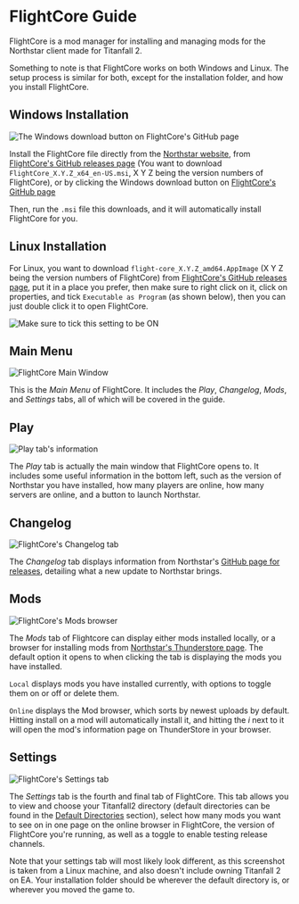 # FlightCore Guide

FlightCore is a mod manager for installing and managing mods for the Northstar client made for Titanfall 2.

Something to note is that FlightCore works on both Windows and Linux. The setup process is similar for both, except for the installation folder, and how you install FlightCore. 

## Windows Installation

![The Windows download button on FlightCore's GitHub page](../../images/flightcore-windows-download.png)

Install the FlightCore file directly from the [Northstar website](https://northstar.tf), from [FlightCore's GitHub releases page](https://github.com/R2NorthstarTools/FlightCore/releases) (You want to download `FlightCore_X.Y.Z_x64_en-US.msi`, X Y Z being the version numbers of FlightCore), or by clicking the Windows download button on [FlightCore's GitHub page](https://github.com/R2NorthstarTools/FlightCore)

Then, run the `.msi` file this downloads, and it will automatically install FlightCore for you.

## Linux Installation 

For Linux, you want to download `flight-core_X.Y.Z_amd64.AppImage` (X Y Z being the version numbers of FlightCore) from [FlightCore's GitHub releases page](https://github.com/R2NorthstarTools/FlightCore/releases), put it in a place you prefer, then make sure to right click on it, click on properties, and tick `Executable as Program` (as shown below), then you can just double click it to open FlightCore.

![Make sure to tick this setting to be ON](../../images/flightcore-executable-as-program.png)

## Main Menu

![FlightCore Main Window](../../images/flightcore-main-window.png)

This is the *Main Menu* of FlightCore. It includes the *Play*, *Changelog*, *Mods*, and *Settings* tabs, all of which will be covered in the guide.

## Play 

![Play tab's information](../../images/flightcore-main-window-information.png)

The *Play* tab is actually the main window that FlightCore opens to. It includes some useful information in the bottom left, such as the version of Northstar you have installed, how many players are online, how many servers are online, and a button to launch Northstar.

## Changelog

![FlightCore's Changelog tab](../../images/flightcore-changelog.png)

The *Changelog* tab displays information from Northstar's [GitHub page for releases](https://github.com/R2Northstar/Northstar/releases), detailing what a new update to Northstar brings.

## Mods

![FlightCore's Mods browser](../../images/flightcore-mod-browser-window.png)

The *Mods* tab of Flightcore can display either mods installed locally, or a browser for installing mods from [Northstar's Thunderstore page](https://northstar.thunderstore.io/). The default option it opens to when clicking the tab is displaying the mods you have installed.

`Local` displays mods you have installed currently, with options to toggle them on or off or delete them.

`Online` displays the Mod browser, which sorts by newest uploads by default. Hitting install on a mod will automatically install it, and hitting the *i* next to it will open the mod's information page on ThunderStore in your browser.

## Settings 

![FlightCore's Settings tab](../../images/flightcore-settings.png)

The *Settings* tab is the fourth and final tab of FlightCore. This tab allows you to view and choose your Titanfall2 directory (default directories can be found in the [Default Directories](../troubleshooting.md#game-location) section), select how many mods you want to see on in one page on the online browser in FlightCore, the version of FlightCore you're running, as well as a toggle to enable testing release channels.

Note that your settings tab will most likely look different, as this screenshot is taken from a Linux machine, and also doesn't include owning Titanfall 2 on EA. Your installation folder should be wherever the default directory is, or wherever you moved the game to.
